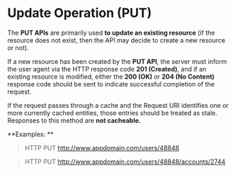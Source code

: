 # Update Operation (PUT)

The **PUT APIs** are primarily used **to update an existing resource** (if the resource does not exist, then the API may decide to create a new resource or not). 

If a new resource has been created by the **PUT API**, the server must inform the user agent via the HTTP response code **201 (Created)**, and if an existing resource is modified, either the **200 (OK)** or **204 (No Content)** response code should be sent to indicate successful completion of the request.

If the request passes through a cache and the Request URI identifies one or more currently cached entities, those entries should be treated as stale. Responses to this method are **not cacheable.**

**Examples: **

> HTTP PUT http://www.appdomain.com/users/48848

> HTTP PUT http://www.appdomain.com/users/48848/accounts/2744 